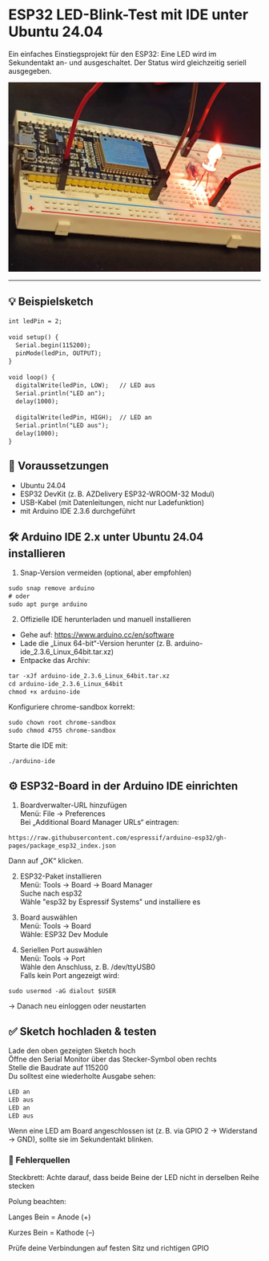 # ESP32 LED-Blink-Test mit IDE unter Ubuntu 24.04

Ein einfaches Einstiegsprojekt für den ESP32: Eine LED wird im Sekundentakt an- und ausgeschaltet. Der Status wird gleichzeitig seriell ausgegeben.

![LED blinkt auf ESP32](esp32-blink.jpg)

---

## 💡 Beispielsketch

```
int ledPin = 2;

void setup() {
  Serial.begin(115200);
  pinMode(ledPin, OUTPUT);
}

void loop() {
  digitalWrite(ledPin, LOW);   // LED aus
  Serial.println("LED an");
  delay(1000);

  digitalWrite(ledPin, HIGH);  // LED an
  Serial.println("LED aus");
  delay(1000);
}
```
## 🧰 Voraussetzungen
- Ubuntu 24.04  
- ESP32 DevKit (z. B. AZDelivery ESP32-WROOM-32 Modul)  
- USB-Kabel (mit Datenleitungen, nicht nur Ladefunktion)  
- mit Arduino IDE 2.3.6 durchgeführt  

## 🛠️ Arduino IDE 2.x unter Ubuntu 24.04 installieren
1. Snap-Version vermeiden (optional, aber empfohlen)
```
sudo snap remove arduino
# oder
sudo apt purge arduino
```
2. Offizielle IDE herunterladen und manuell installieren
- Gehe auf: https://www.arduino.cc/en/software
- Lade die „Linux 64-bit“-Version herunter (z. B. arduino-ide_2.3.6_Linux_64bit.tar.xz)
- Entpacke das Archiv:

```
tar -xJf arduino-ide_2.3.6_Linux_64bit.tar.xz
cd arduino-ide_2.3.6_Linux_64bit
chmod +x arduino-ide
```

Konfiguriere chrome-sandbox korrekt:
```
sudo chown root chrome-sandbox
sudo chmod 4755 chrome-sandbox
```
Starte die IDE mit:
```
./arduino-ide
```

## ⚙️ ESP32-Board in der Arduino IDE einrichten
1. Boardverwalter-URL hinzufügen  
Menü: File → Preferences  
Bei „Additional Board Manager URLs“ eintragen:  
```
https://raw.githubusercontent.com/espressif/arduino-esp32/gh-pages/package_esp32_index.json
```
Dann auf „OK“ klicken.  

2. ESP32-Paket installieren  
Menü: Tools → Board → Board Manager  
Suche nach esp32  
Wähle "esp32 by Espressif Systems" und installiere es  

3. Board auswählen  
Menü: Tools → Board  
Wähle: ESP32 Dev Module  

4. Seriellen Port auswählen  
Menü: Tools → Port  
Wähle den Anschluss, z. B. /dev/ttyUSB0  
Falls kein Port angezeigt wird:  
```
sudo usermod -aG dialout $USER
```
→ Danach neu einloggen oder neustarten  

## ✅ Sketch hochladen & testen
Lade den oben gezeigten Sketch hoch  
Öffne den Serial Monitor über das Stecker-Symbol oben rechts  
Stelle die Baudrate auf 115200  
Du solltest eine wiederholte Ausgabe sehen:  
```
LED an
LED aus
LED an
LED aus
```
Wenn eine LED am Board angeschlossen ist (z. B. via GPIO 2 → Widerstand → GND), sollte sie im Sekundentakt blinken.

### 🧪 Fehlerquellen
Steckbrett: Achte darauf, dass beide Beine der LED nicht in derselben Reihe stecken

Polung beachten:

Langes Bein = Anode (+)

Kurzes Bein = Kathode (–)

Prüfe deine Verbindungen auf festen Sitz und richtigen GPIO
